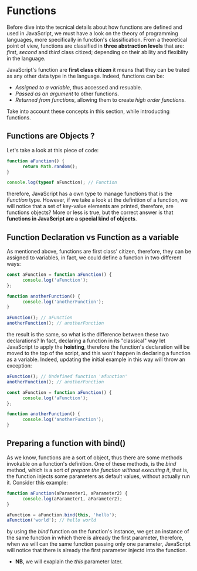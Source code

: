 # Functions

Before dive into the tecnical details about how functions are defined and used in JavaScript, we must have a look on the theory of programming languages, more specifically in function's classification. From a theoretical point of view, functions are classified in **three abstraction levels** that are: _first_, _second_ and _third_ class citized; depending on their ability and flexiblity in the language.

JavaScript's function are **first class citizen** it means that they can be trated as any other data type in the language. Indeed, functions can be:

- _Assigned to a variable_, thus accessed and resuable.
- _Passed as an argument_ to other functions.
- _Returned from functions_, allowing them to create _high order functions_.

Take into account these concepts in this section, while introducting functions.

## Functions are Objects ?

Let's take a look at this piece of code:

```javascript
function aFunction() {
      return Math.random();
}

console.log(typeof aFunction); // Function
```

therefore, JavaScript has a own type to manage functions that is the _Function_ type. However, if we take a look at the definition of a function, we will notice that a set of key-value elements are printed, therefore, are functions objects? More or less is true, but the correct answer is that **functions in JavaScript are a special kind of objects**.

## Function Declaration vs Function as a variable

As mentioned above, functions are first class' citizen, therefore, they can be assigned to variables, in fact, we could define a function in two different ways:

```javascript
const aFunction = function aFunction() {
      console.log('aFunction');
};

function anotherFunction() {
      console.log('anotherFunction');
}

aFunction(); // aFunction
anotherFunction(); // anotherFunction
```

the result is the same, so what is the difference between these two declarations? In fact, declaring a function in its "classical" way let JavaScript to apply the **hoisting**, therefore the function's declaration will be moved to the top of the script, and this won't happen in declaring a function as a variable. Indeed, updating the initial example in this way will throw an exception:

```javascript
aFunction(); // Undefined function 'afunction'
anotherFunction(); // anotherFunction

const aFunction = function aFunction() {
      console.log('aFunction');
};

function anotherFunction() {
      console.log('anotherFunction');
}
```

## Preparing a function with bind()

As we know, functions are a sort of object, thus there are some methods invokable on a function's definition. One of these methods, is the _bind_ method, which is a sort of _prepare the function without executing it_, that is, the function injects some parameters as default values, without actually run it. Consider this example:

```javascript
function aFunction(aParameter1, aParameter2) {
      console.log(aParameter1, aParameter2);
}

aFunction = aFunction.bind(this, 'hello');
aFunction('world'); // hello world
```

by using the _bind_ function on the function's instance, we get an instance of the same function in which there is already the first parameter, therefore, when we will can the same function passing only one parameter, JavaScript will notice that there is already the first parameter injectd into the function.

- **NB**, we will exaplain the _this_ parameter later.
